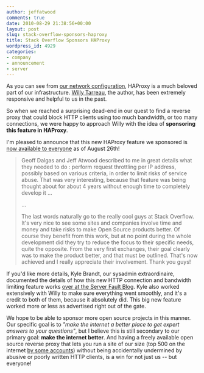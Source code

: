 ```yaml
---
author: jeffatwood
comments: true
date: 2010-08-29 21:38:56+00:00
layout: post
slug: stack-overflow-sponsors-haproxy
title: Stack Overflow Sponsors HAProxy
wordpress_id: 4929
categories:
- company
- announcement
- server
---
```



As you can see from [our network configuration](http://blog.stackoverflow.com/2010/01/stack-overflow-network-configuration/), HAProxy is a much beloved part of our infrastructure. [Willy Tarreau](http://serverfault.com/users/29626/willy-tarreau), the author, has been extremely responsive and helpful to us in the past.



So when we reached a surprising dead-end in our quest to find a reverse proxy that could block HTTP clients using too much bandwidth, or too many connections, we were happy to approach Willy with the idea of **sponsoring this feature in HAProxy**.



I'm pleased to announce that this new HAProxy feature we sponsored is [now available to everyone](http://haproxy.1wt.eu/) as of August 26th!





<blockquote>
Geoff Dalgas and Jeff Atwood described to me in great details what they needed to do : perform request throttling per IP address, possibly based on various criteria, in order to limit risks of service abuse. That was very interesting, because that feature was being thought about for about 4 years without enough time to completely develop it …

> 
> 
…

> 
> 
The last words naturally go to the really cool guys at Stack Overflow. It's very nice to see some sites and companies involve time and money and take risks to make Open Source products better. Of course they benefit from this work, but at no point during the whole development did they try to reduce the focus to their specific needs, quite the opposite. From the very first exchanges, their goal clearly was to make the product better, and that must be outlined. That's now achieved and I really appreciate their involvement. Thank you guys!
</blockquote>





If you'd like more details, Kyle Brandt, our sysadmin extraordinaire, documented the details of how this new HTTP connection and bandwidth limiting feature works [over at the Server Fault Blog](http://blog.serverfault.com/post/1016491873/better-rate-limiting-for-all-with-haproxy). Kyle also worked extensively with Willy to make sure everything went smoothly, and it's a credit to both of them, because it absolutely did. This big new feature worked more or less as advertised right out of the gate.



We hope to be able to sponsor more open source projects in this manner. Our specific goal is to _"make the internet a better place to get expert answers to your questions"_, but I believe this is still secondary to our primary goal: **make the internet better**. And having a freely available open source reverse proxy that lets you run a site of our size (top 500 on the internet [by some accounts](http://www.alexa.com/siteinfo/stackoverflow.com)) without being accidentally undermined by abusive or poorly written HTTP clients, is a win for not just us -- but everyone!

